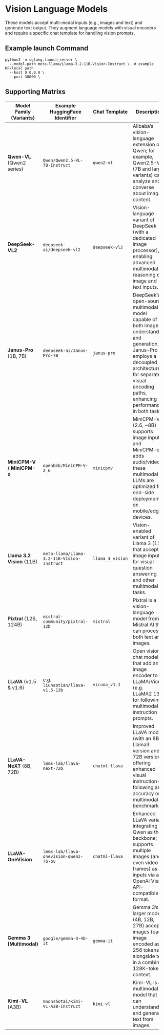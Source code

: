 # Vision Language Models

These models accept multi-modal inputs (e.g., images and text) and generate text output. They augment language models with visual encoders and require a specific chat template for handling vision prompts.

## Example launch Command

```shell
python3 -m sglang.launch_server \
  --model-path meta-llama/Llama-3.2-11B-Vision-Instruct \  # example HF/local path
  --host 0.0.0.0 \
  --port 30000 \
```

## Supporting Matrixs

| Model Family (Variants)        | Example HuggingFace Identifier                     | Chat Template        | Description                                                                            |
|--------------------------------|--------------------------------------------------|----------------------|----------------------------------------------------------------------------------------|
| **Qwen-VL** (Qwen2 series)     | `Qwen/Qwen2.5-VL-7B-Instruct`                    | `qwen2-vl`           | Alibaba’s vision-language extension of Qwen; for example, Qwen2.5-VL (7B and larger variants) can analyze and converse about image content. |
| **DeepSeek-VL2**               | `deepseek-ai/deepseek-vl2`                       | `deepseek-vl2`       | Vision-language variant of DeepSeek (with a dedicated image processor), enabling advanced multimodal reasoning on image and text inputs. |
| **Janus-Pro** (1B, 7B)      | `deepseek-ai/Janus-Pro-7B`                     | `janus-pro`       | DeepSeek’s open-source multimodal model capable of both image understanding and generation. Janus-Pro employs a decoupled architecture for separate visual encoding paths, enhancing performance in both tasks. |
| **MiniCPM-V / MiniCPM-o**      | `openbmb/MiniCPM-V-2_6`                          | `minicpmv`           | MiniCPM-V (2.6, ~8B) supports image inputs, and MiniCPM-o adds audio/video; these multimodal LLMs are optimized for end-side deployment on mobile/edge devices. |
| **Llama 3.2 Vision** (11B)     | `meta-llama/Llama-3.2-11B-Vision-Instruct`        | `llama_3_vision`     | Vision-enabled variant of Llama 3 (11B) that accepts image inputs for visual question answering and other multimodal tasks. |
| **Pixtral** (12B, 124B)              | `mistral-community/pixtral-12b`                           | `mistral`     | Pixtral is a vision-language model from Mistral AI that can process both text and images. |
| **LLaVA** (v1.5 & v1.6)        | *e.g.* `liuhaotian/llava-v1.5-13b`               | `vicuna_v1.1`        | Open vision-chat models that add an image encoder to LLaMA/Vicuna (e.g. LLaMA2 13B) for following multimodal instruction prompts. |
| **LLaVA-NeXT** (8B, 72B)       | `lmms-lab/llava-next-72b`                        | `chatml-llava`       | Improved LLaVA models (with an 8B Llama3 version and a 72B version) offering enhanced visual instruction-following and accuracy on multimodal benchmarks. |
| **LLaVA-OneVision**            | `lmms-lab/llava-onevision-qwen2-7b-ov`           | `chatml-llava`       | Enhanced LLaVA variant integrating Qwen as the backbone; supports multiple images (and even video frames) as inputs via an OpenAI Vision API-compatible format. |
| **Gemma 3 (Multimodal)**       | `google/gemma-3-4b-it`                           | `gemma-it`           | Gemma 3’s larger models (4B, 12B, 27B) accept images (each image encoded as 256 tokens) alongside text in a combined 128K-token context. |
| **Kimi-VL** (A3B)              | `moonshotai/Kimi-VL-A3B-Instruct`                | `kimi-vl`            | Kimi-VL is a multimodal model that can understand and generate text from images. |
